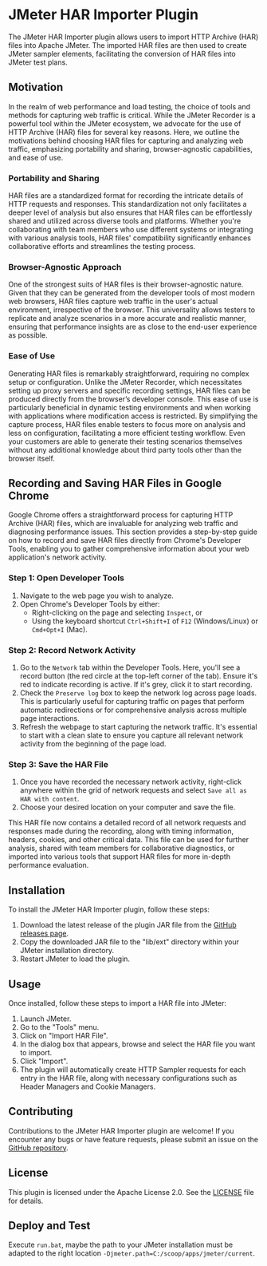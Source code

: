 # JMeter HAR Importer Plugin

The JMeter HAR Importer plugin allows users to import HTTP Archive (HAR) files into Apache JMeter. The imported HAR files are then used to create JMeter sampler elements, facilitating the conversion of HAR files into JMeter test plans.

## Motivation

In the realm of web performance and load testing, the choice of tools and methods for capturing web traffic is critical. While the JMeter Recorder is a powerful tool within the JMeter ecosystem, we advocate for the use of HTTP Archive (HAR) files for several key reasons. Here, we outline the motivations behind choosing HAR files for capturing and analyzing web traffic, emphasizing portability and sharing, browser-agnostic capabilities, and ease of use.

### Portability and Sharing

HAR files are a standardized format for recording the intricate details of HTTP requests and responses. This standardization not only facilitates a deeper level of analysis but also ensures that HAR files can be effortlessly shared and utilized across diverse tools and platforms. Whether you're collaborating with team members who use different systems or integrating with various analysis tools, HAR files' compatibility significantly enhances collaborative efforts and streamlines the testing process.

### Browser-Agnostic Approach

One of the strongest suits of HAR files is their browser-agnostic nature. Given that they can be generated from the developer tools of most modern web browsers, HAR files capture web traffic in the user's actual environment, irrespective of the browser. This universality allows testers to replicate and analyze scenarios in a more accurate and realistic manner, ensuring that performance insights are as close to the end-user experience as possible.

### Ease of Use

Generating HAR files is remarkably straightforward, requiring no complex setup or configuration. Unlike the JMeter Recorder, which necessitates setting up proxy servers and specific recording settings, HAR files can be produced directly from the browser’s developer console. This ease of use is particularly beneficial in dynamic testing environments and when working with applications where modification access is restricted. By simplifying the capture process, HAR files enable testers to focus more on analysis and less on configuration, facilitating a more efficient testing workflow. Even your customers are able to generate their testing scenarios themselves without any additional knowledge about third party tools other than the browser itself.

## Recording and Saving HAR Files in Google Chrome

Google Chrome offers a straightforward process for capturing HTTP Archive (HAR) files, which are invaluable for analyzing web traffic and diagnosing performance issues. This section provides a step-by-step guide on how to record and save HAR files directly from Chrome's Developer Tools, enabling you to gather comprehensive information about your web application's network activity.

### Step 1: Open Developer Tools

1. Navigate to the web page you wish to analyze.
2. Open Chrome's Developer Tools by either:
   - Right-clicking on the page and selecting `Inspect`, or
   - Using the keyboard shortcut `Ctrl+Shift+I` of `F12` (Windows/Linux) or `Cmd+Opt+I` (Mac).

### Step 2: Record Network Activity

1. Go to the `Network` tab within the Developer Tools. Here, you'll see a record button (the red circle at the top-left corner of the tab). Ensure it's red to indicate recording is active. If it's grey, click it to start recording.
2. Check the `Preserve log` box to keep the network log across page loads. This is particularly useful for capturing traffic on pages that perform automatic redirections or for comprehensive analysis across multiple page interactions.
3. Refresh the webpage to start capturing the network traffic. It's essential to start with a clean slate to ensure you capture all relevant network activity from the beginning of the page load.

### Step 3: Save the HAR File

1. Once you have recorded the necessary network activity, right-click anywhere within the grid of network requests and select `Save all as HAR with content`.
2. Choose your desired location on your computer and save the file.

This HAR file now contains a detailed record of all network requests and responses made during the recording, along with timing information, headers, cookies, and other critical data. This file can be used for further analysis, shared with team members for collaborative diagnostics, or imported into various tools that support HAR files for more in-depth performance evaluation.

## Installation

To install the JMeter HAR Importer plugin, follow these steps:

1. Download the latest release of the plugin JAR file from the [GitHub releases page](https://github.com/Qytera-Gmbh/JMeterHARImporterPlugin/releases).
2. Copy the downloaded JAR file to the "lib/ext" directory within your JMeter installation directory.
3. Restart JMeter to load the plugin.

## Usage

Once installed, follow these steps to import a HAR file into JMeter:

1. Launch JMeter.
2. Go to the "Tools" menu.
3. Click on "Import HAR File".
4. In the dialog box that appears, browse and select the HAR file you want to import.
5. Click "Import".
6. The plugin will automatically create HTTP Sampler requests for each entry in the HAR file, along with necessary configurations such as Header Managers and Cookie Managers.

## Contributing

Contributions to the JMeter HAR Importer plugin are welcome! If you encounter any bugs or have feature requests, please submit an issue on the [GitHub repository](https://github.com/Qytera-Gmbh/JMeterHARImporterPlugin/issues).

## License

This plugin is licensed under the Apache License 2.0. See the [LICENSE](LICENSE) file for details.

## Deploy and Test

Execute `run.bat`, maybe the path to your JMeter installation must be adapted to the right location `-Djmeter.path=C:/scoop/apps/jmeter/current`.
